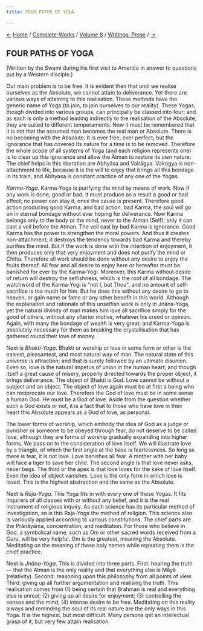 ```yaml
---
title: FOUR PATHS OF YOGA

---
```

<div>

[←](the_birth_of_religion.htm) [Home](../../../index.htm) /
[Complete-Works](../../complete_works.htm) / [Volume
8](../volume_8_contents.htm) / [Writings:
Prose](writings_prose_contents.htm) / [→](cyclic_rest_and_change.htm)

  

## FOUR PATHS OF YOGA

(Written by the Swami during his first visit to America in answer to
questions put by a Western disciple.)

Our main problem is to be free. It is evident then that until we realise
ourselves as the Absolute, we cannot attain to deliverance. Yet there
are various ways of attaining to this realisation. These methods have
the generic name of Yoga (to join, to join ourselves to our reality).
These Yogas, though divided into various groups, can principally be
classed into four; and as each is only a method leading indirectly to
the realisation of the Absolute, they are suited to different
temperaments. Now it must be remembered that it is not that the assumed
man becomes the real man or Absolute. There is no becoming with the
Absolute. It is ever free, ever perfect; but the ignorance that has
covered Its nature for a time is to be removed. Therefore the whole
scope of all systems of Yoga (and each religion represents one) is to
clear up this ignorance and allow the Âtman to restore its own nature.
The chief helps in this liberation are Abhyâsa and Vairâgya. Vairagya is
non-attachment to life, because it is the will to enjoy that brings all
this bondage in its train; and Abhyasa is constant practice of any one
of the Yogas.

*Karma-Yoga*. Karma-Yoga is purifying the mind by means of work. Now if
any work is done, good or bad, it must produce as a result a good or bad
effect; no power can stay it, once the cause is present. Therefore good
action producing good Karma, and bad action, bad Karma, the soul will go
on in eternal bondage without ever hoping for deliverance. Now Karma
belongs only to the body or the mind, never to the Atman (Self); only it
can cast a veil before the Atman. The veil cast by bad Karma is
ignorance. Good Karma has the power to strengthen the moral powers. And
thus it creates non-attachment; it destroys the tendency towards bad
Karma and thereby purifies the mind. But if the work is done with the
intention of enjoyment, it then produces only that very enjoyment and
does not purify the mind or Chitta. Therefore all work should be done
without any desire to enjoy the fruits thereof. All fear and all desire
to enjoy here or hereafter must be banished for ever by the Karma-Yogi.
Moreover, this Karma without desire of return will destroy the
selfishness, which is the root of all bondage. The watchword of the
Karma-Yogi is "not I, but Thou", and no amount of self-sacrifice is too
much for him. But he does this without any desire to go to heaven, or
gain name or fame or any other benefit in this world. Although the
explanation and rationale of this unselfish work is only in Jnâna-Yoga,
yet the natural divinity of man makes him love all sacrifice simply for
the good of others, without any ulterior motive, whatever his creed or
opinion. Again, with many the bondage of wealth is very great; and
Karma-Yoga is absolutely necessary for them as breaking the
crystallisation that has gathered round their love of money.

Next is *Bhakti-Yoga*. Bhakti or worship or love in some form or other
is the easiest, pleasantest, and most natural way of man. The natural
state of this universe is attraction; and that is surely followed by an
ultimate disunion. Even so, love is the natural impetus of union in the
human heart; and though itself a great cause of misery, properly
directed towards the proper object, it brings deliverance. The object of
Bhakti is God. Love cannot be without a subject and an object. The
object of love again must be at first a being who can reciprocate our
love. Therefore the God of love must be in some sense a human God. He
must be a God of love. Aside from the question whether such a God exists
or not, it is a fact that to those who have love in their heart this
Absolute appears as a God of love, as personal.

The lower forms of worship, which embody the idea of God as a judge or
punisher or someone to be obeyed through fear, do not deserve to be
called love, although they are forms of worship gradually expanding into
higher forms. We pass on to the consideration of love itself. We will
illustrate love by a triangle, of which the first angle at the base is
fearlessness. So long as there is fear, it is not love. Love banishes
all fear. A mother with her baby will face a tiger to save her child.
The second angle is that love never asks, never begs. The third or the
apex is that love loves for the sake of love itself. Even the idea of
object vanishes. Love is the only form in which love is loved. This is
the highest abstraction and the same as the Absolute.

Next is *Râja-Yoga*. This Yoga fits in with every one of these Yogas. It
fits inquirers of all classes with or without any belief, and it is the
real instrument of religious inquiry. As each science has its particular
method of investigation, so is this Raja-Yoga the method of religion.
This science also is variously applied according to various
constitutions. The chief parts are the Prânâyâma, concentration, and
meditation. For those who believe in God, a symbolical name, such as Om
or other sacred words received from a Guru, will be very helpful. Om is
the greatest, meaning the Absolute. Meditating on the meaning of these
holy names while repeating them is the chief practice.

Next is *Jnâna-Yoga*. This is divided into three parts. First: hearing
the truth — that the Atman is the only reality and that everything else
is Mâyâ (relativity). Second: reasoning upon this philosophy from all
points of view. Third: giving up all further argumentation and realising
the truth. This realisation comes from (1) being certain that Brahman is
real and everything else is unreal; (2) giving up all desire for
enjoyment; (3) controlling the senses and the mind; (4) intense desire
to be free. Meditating on this reality always and reminding the soul of
its real nature are the only ways in this Yoga. It is the highest, but
most difficult. Many persons get an intellectual grasp of it, but very
few attain realisation.

</div>

